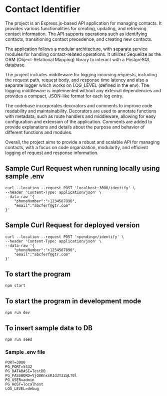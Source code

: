# Contact Identifier

The project is an Express.js-based API application for managing contacts. It provides various functionalities for creating, updating, and retrieving contact information. The API supports operations such as identifying contacts, transitioning contact precedence, and creating new contacts.

The application follows a modular architecture, with separate service modules for handling contact-related operations. It utilizes Sequelize as the ORM (Object-Relational Mapping) library to interact with a PostgreSQL database.

The project includes middleware for logging incoming requests, including the request path, request body, and response time latency and also a separate logger which works on LOG_LEVEL (defined in the env). The logging middleware is implemented without any external dependencies and provides a compact, JSON-like format for each log entry.

The codebase incorporates decorators and comments to improve code readability and maintainability. Decorators are used to annotate functions with metadata, such as route handlers and middleware, allowing for easy configuration and extension of the application. Comments are added to provide explanations and details about the purpose and behavior of different functions and modules.

Overall, the project aims to provide a robust and scalable API for managing contacts, with a focus on code organization, modularity, and efficient logging of request and response information.

## Sample Curl Request when running locally using sample .env

```
curl --location --request POST 'localhost:3000/identify' \
--header 'Content-Type: application/json' \
--data-raw '{
    "phoneNumber":"+1234567890",
    "email":"abcferf@gtr.com"
}'
```

## Sample Curl Request for deployed version

```
curl --location --request POST '<pending>/identify' \
--header 'Content-Type: application/json' \
--data-raw '{
    "phoneNumber":"+1234567890",
    "email":"abcferf@gtr.com"
}'
```

## To start the program

```
npm start
```

## To start the program in development mode

```
npm run dev
```

## To insert sample data to DB

```
npm run seed
```

### Sample .env file

```
PORT=3000
PG_PORT=5432
PG_DATABASE=TestDB
PG_PASSWORD=VjQ8KnxsR1d3T3ZqLT0l
PG_USER=admin
PG_HOST=localhost
LOG_LEVEL=debug
```
